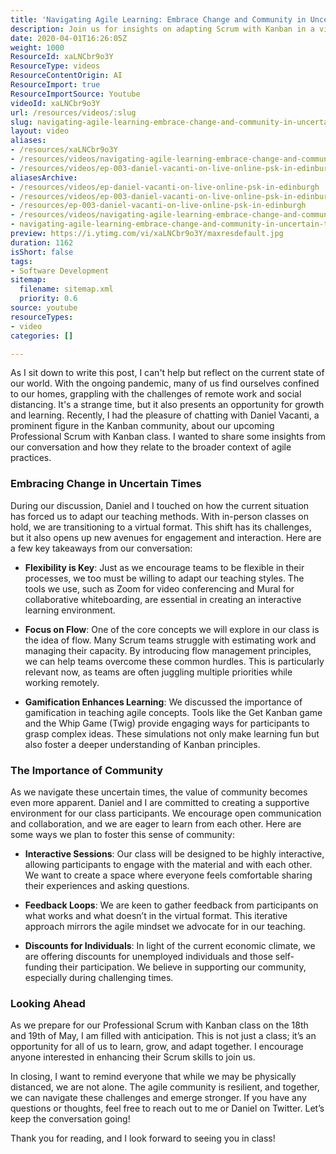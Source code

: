 ```yaml
---
title: 'Navigating Agile Learning: Embrace Change and Community in Uncertain Times'
description: Join us for insights on adapting Scrum with Kanban in a virtual world. Discover flexibility, flow, and community support in uncertain times!
date: 2020-04-01T16:26:05Z
weight: 1000
ResourceId: xaLNCbr9o3Y
ResourceType: videos
ResourceContentOrigin: AI
ResourceImport: true
ResourceImportSource: Youtube
videoId: xaLNCbr9o3Y
url: /resources/videos/:slug
slug: navigating-agile-learning-embrace-change-and-community-in-uncertain-times
layout: video
aliases:
- /resources/xaLNCbr9o3Y
- /resources/videos/navigating-agile-learning-embrace-change-and-community-in-uncertain-times
- /resources/videos/ep-003-daniel-vacanti-on-live-online-psk-in-edinburgh
aliasesArchive:
- /resources/videos/ep-daniel-vacanti-on-live-online-psk-in-edinburgh
- /resources/videos/ep-003-daniel-vacanti-on-live-online-psk-in-edinburgh
- /resources/ep-003-daniel-vacanti-on-live-online-psk-in-edinburgh
- /resources/videos/navigating-agile-learning-embrace-change-and-community-in-uncertain-times
- navigating-agile-learning-embrace-change-and-community-in-uncertain-times
preview: https://i.ytimg.com/vi/xaLNCbr9o3Y/maxresdefault.jpg
duration: 1162
isShort: false
tags:
- Software Development
sitemap:
  filename: sitemap.xml
  priority: 0.6
source: youtube
resourceTypes:
- video
categories: []

---
```

As I sit down to write this post, I can't help but reflect on the current state of our world. With the ongoing pandemic, many of us find ourselves confined to our homes, grappling with the challenges of remote work and social distancing. It's a strange time, but it also presents an opportunity for growth and learning. Recently, I had the pleasure of chatting with Daniel Vacanti, a prominent figure in the Kanban community, about our upcoming Professional Scrum with Kanban class. I wanted to share some insights from our conversation and how they relate to the broader context of agile practices.

### Embracing Change in Uncertain Times

During our discussion, Daniel and I touched on how the current situation has forced us to adapt our teaching methods. With in-person classes on hold, we are transitioning to a virtual format. This shift has its challenges, but it also opens up new avenues for engagement and interaction. Here are a few key takeaways from our conversation:

- **Flexibility is Key**: Just as we encourage teams to be flexible in their processes, we too must be willing to adapt our teaching styles. The tools we use, such as Zoom for video conferencing and Mural for collaborative whiteboarding, are essential in creating an interactive learning environment.

- **Focus on Flow**: One of the core concepts we will explore in our class is the idea of flow. Many Scrum teams struggle with estimating work and managing their capacity. By introducing flow management principles, we can help teams overcome these common hurdles. This is particularly relevant now, as teams are often juggling multiple priorities while working remotely.

- **Gamification Enhances Learning**: We discussed the importance of gamification in teaching agile concepts. Tools like the Get Kanban game and the Whip Game (Twig) provide engaging ways for participants to grasp complex ideas. These simulations not only make learning fun but also foster a deeper understanding of Kanban principles.

### The Importance of Community

As we navigate these uncertain times, the value of community becomes even more apparent. Daniel and I are committed to creating a supportive environment for our class participants. We encourage open communication and collaboration, and we are eager to learn from each other. Here are some ways we plan to foster this sense of community:

- **Interactive Sessions**: Our class will be designed to be highly interactive, allowing participants to engage with the material and with each other. We want to create a space where everyone feels comfortable sharing their experiences and asking questions.

- **Feedback Loops**: We are keen to gather feedback from participants on what works and what doesn’t in the virtual format. This iterative approach mirrors the agile mindset we advocate for in our teaching.

- **Discounts for Individuals**: In light of the current economic climate, we are offering discounts for unemployed individuals and those self-funding their participation. We believe in supporting our community, especially during challenging times.

### Looking Ahead

As we prepare for our Professional Scrum with Kanban class on the 18th and 19th of May, I am filled with anticipation. This is not just a class; it’s an opportunity for all of us to learn, grow, and adapt together. I encourage anyone interested in enhancing their Scrum skills to join us. 

In closing, I want to remind everyone that while we may be physically distanced, we are not alone. The agile community is resilient, and together, we can navigate these challenges and emerge stronger. If you have any questions or thoughts, feel free to reach out to me or Daniel on Twitter. Let’s keep the conversation going!

Thank you for reading, and I look forward to seeing you in class!

